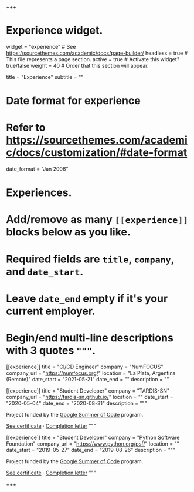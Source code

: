 +++
# Experience widget.
widget = "experience"  # See https://sourcethemes.com/academic/docs/page-builder/
headless = true  # This file represents a page section.
active = true  # Activate this widget? true/false
weight = 40  # Order that this section will appear.

title = "Experience"
subtitle = ""

# Date format for experience
#   Refer to https://sourcethemes.com/academic/docs/customization/#date-format
date_format = "Jan 2006"

# Experiences.
#   Add/remove as many `[[experience]]` blocks below as you like.
#   Required fields are `title`, `company`, and `date_start`.
#   Leave `date_end` empty if it's your current employer.
#   Begin/end multi-line descriptions with 3 quotes `"""`.
[[experience]]
  title = "CI/CD Engineer"
  company = "NumFOCUS"
  company_url = "https://numfocus.org/"
  location = "La Plata, Argentina (Remote)"
  date_start = "2021-05-21"
  date_end = ""
  description = ""

[[experience]]
  title = "Student Developer"
  company = "TARDIS-SN"
  company_url = "https://tardis-sn.github.io/"
  location = ""
  date_start = "2020-05-04"
  date_end = "2020-08-31"
  description = """
  
  Project funded by the [Google Summer of Code](https://summerofcode.withgoogle.com/) program.

  [See certificate](files/certificate-gsoc20.pdf)  &#183;
  [Completion letter](files/completion-letter-gsoc20.pdf)  """

[[experience]]
  title = "Student Developer"
  company = "Python Software Foundation"
  company_url = "https://www.python.org/psf/"
  location = ""
  date_start = "2019-05-27"
  date_end = "2019-08-26"
  description = """

  Project funded by the [Google Summer of Code](https://summerofcode.withgoogle.com/) program.

  [See certificate](files/certificate-gsoc19.pdf)  &#183;
  [Completion letter](files/completion-letter-gsoc19.pdf)
  """

+++
